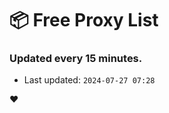 # :package: Free Proxy List
### Updated every 15 minutes.

- Last updated: `2024-07-27 07:28`

:heart:
